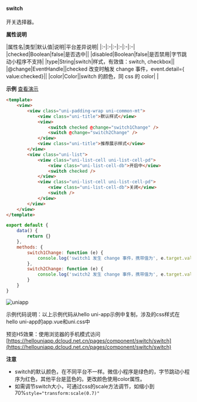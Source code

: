 #### switch

开关选择器。

**属性说明**

|属性名|类型|默认值|说明|平台差异说明|
|:-|:-|:-|:-|:-|:-|
|checked|Boolean|false|是否选中||
|disabled|Boolean|false|是否禁用|字节跳动小程序不支持|
|type|String|switch|样式，有效值：switch, checkbox||
|@change|EventHandle||checked 改变时触发 change 事件，event.detail={ value:checked}||
|color|Color||switch 的颜色，同 css 的 color|&nbsp;|

**示例** [查看演示](https://hellouniapp.dcloud.net.cn/pages/component/switch/switch)
 
```html
<template>
	<view>
		<view class="uni-padding-wrap uni-common-mt">
			<view class="uni-title">默认样式</view>
			<view>
				<switch checked @change="switch1Change" />
				<switch @change="switch2Change" />
			</view>
			<view class="uni-title">推荐展示样式</view>
		</view>
		<view class="uni-list">
			<view class="uni-list-cell uni-list-cell-pd">
				<view class="uni-list-cell-db">开启中</view>
				<switch checked />
			</view>
			<view class="uni-list-cell uni-list-cell-pd">
				<view class="uni-list-cell-db">关闭</view>
				<switch />
			</view>
		</view>
	</view>
</template>
```
 
```javascript
export default {
    data() {
        return {}
    },
    methods: {
        switch1Change: function (e) {
            console.log('switch1 发生 change 事件，携带值为', e.target.value)
        },
        switch2Change: function (e) {
            console.log('switch2 发生 change 事件，携带值为', e.target.value)
        }
    }
}
```

![uniapp](https://img-cdn-qiniu.dcloud.net.cn/uniapp/doc/img/switch.png?t=201857)

示例代码说明：以上示例代码从hello uni-app示例中复制，涉及的css样式在hello uni-app的app.vue和uni.css中

预览H5效果：使用浏览器的手机模式访问[https://hellouniapp.dcloud.net.cn/pages/component/switch/switch](https://hellouniapp.dcloud.net.cn/pages/component/switch/switch)

**注意**
- switch的默认颜色，在不同平台不一样。微信小程序是绿色的，字节跳动小程序为红色，其他平台是蓝色的。更改颜色使用color属性。
- 如需调节switch大小，可通过css的scale方法调节，如缩小到70%`style="transform:scale(0.7)"`
